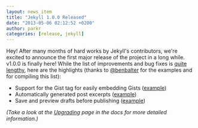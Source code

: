 ```yaml
---
layout: news_item
title: "Jekyll 1.0.0 Released"
date: "2013-05-06 02:12:52 +0200"
author: parkr
categories: [release, jekyll]
---
```


Hey! After many months of hard works by Jekyll's contributors, we're excited
to announce the first major release of the project in a long while. v1.0.0 is
finally here! While the list of improvements and bug fixes is [quite lengthy][history],
here are the highlights (thanks to [@benbalter](http://twitter.com/BenBalter) for the
examples and for compiling this list):

- Support for the Gist tag for easily embedding Gists ([example](https://gist.github.com/benbalter/5555251))
- Automatically generated post excerpts ([example](https://gist.github.com/benbalter/5555369))
- Save and preview drafts before publishing ([example](https://gist.github.com/benbalter/5555992))

_(Take a look at the [Upgrading][] page in the docs for more detailed information.)_

[history]: /docs/history/#100__20130506
[Upgrading]: /docs/upgrading/
